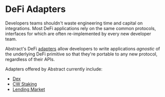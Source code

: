 # DeFi Adapters

Developers teams shouldn't waste engineering time and capital on integrations. Most DeFi applications rely on the same common protocols, interfaces for which are often re-implemented by every new developer team.

Abstract's DeFi [adapters](../3_framework/6_module_types.md#adapters) allow developers to write applications _agnostic_ of the underlying DeFi primitive so that they're portable to any new protocol, regardless of their APIs.

Adapters offered by Abstract currently include:

- [Dex](./dex.md)
- [CW Staking](./cw-staking.md)
- [Lending Market](./lending-market.md)
